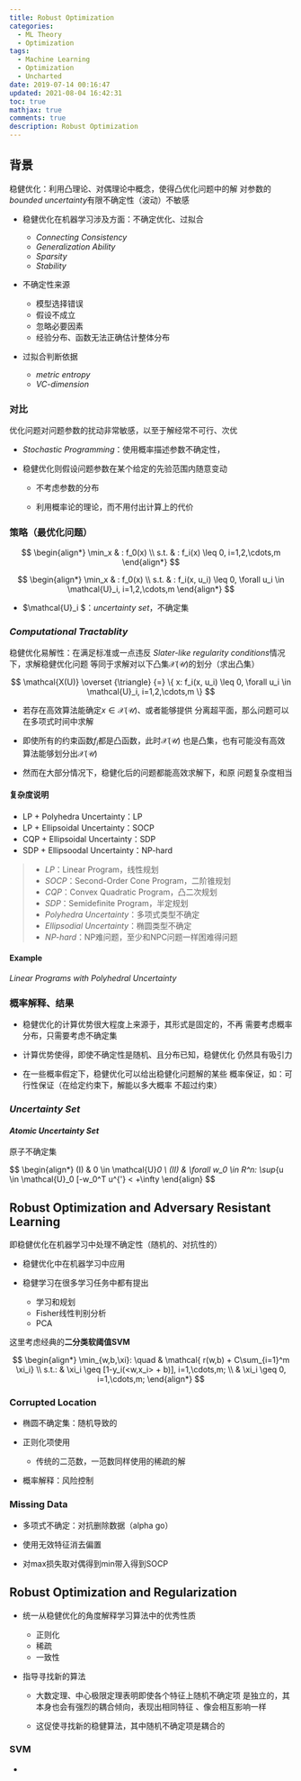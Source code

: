 ```yaml
---
title: Robust Optimization
categories:
  - ML Theory
  - Optimization
tags:
  - Machine Learning
  - Optimization
  - Uncharted
date: 2019-07-14 00:16:47
updated: 2021-08-04 16:42:31
toc: true
mathjax: true
comments: true
description: Robust Optimization
---
```


##	背景

稳健优化：利用凸理论、对偶理论中概念，使得凸优化问题中的解
对参数的*bounded uncertainty*有限不确定性（波动）不敏感

-	稳健优化在机器学习涉及方面：不确定优化、过拟合

	-	*Connecting Consistency*
	-	*Generalization Ability*
	-	*Sparsity*
	-	*Stability*

-	不确定性来源

	-	模型选择错误
	-	假设不成立
	-	忽略必要因素
	-	经验分布、函数无法正确估计整体分布

-	过拟合判断依据

	-	*metric entropy*
	-	*VC-dimension*

###	对比

优化问题对问题参数的扰动非常敏感，以至于解经常不可行、次优

-	*Stochastic Programming*：使用概率描述参数不确定性，

-	稳健优化则假设问题参数在某个给定的先验范围内随意变动

	-	不考虑参数的分布

	-	利用概率论的理论，而不用付出计算上的代价

###	策略（最优化问题）
$$
\begin{align*}
\min_x & : f_0(x) \\
s.t. & : f_i(x) \leq 0, i=1,2,\cdots,m
\end{align*}
$$

$$
\begin{align*}
\min_x & : f_0(x) \\
s.t. & : f_i(x, u_i) \leq 0, \forall u_i \in \mathcal{U}_i,
	i=1,2,\cdots,m
\end{align*}
$$

-	$\mathcal{U}_i $：*uncertainty set*，不确定集

###	*Computational Tractablity*

稳健优化易解性：在满足标准或一点违反
*Slater-like regularity conditions*情况下，求解稳健优化问题
等同于求解对以下凸集$\mathcal{X(U)}$的划分（求出凸集）

$$
\mathcal{X(U)} \overset {\triangle} {=}
	\{ x: f_i(x, u_i) \leq 0,
	\forall u_i \in \mathcal{U}_i, i=1,2,\cdots,m \}
$$

-	若存在高效算法能确定$x \in \mathcal{X(U)}$、或者能够提供
	分离超平面，那么问题可以在多项式时间中求解

-	即使所有的约束函数$f_i$都是凸函数，此时$\mathcal{X(U)}$
	也是凸集，也有可能没有高效算法能够划分出$\mathcal{X(U)}$

-	然而在大部分情况下，稳健化后的问题都能高效求解下，和原
	问题复杂度相当

####	复杂度说明

-	LP + Polyhedra Uncertainty：LP
-	LP + Ellipsoidal Uncertainty：SOCP
-	CQP + Ellipsoidal Uncertainty：SDP
-	SDP + Ellipsoodal Uncertainty：NP-hard

> - *LP*：Linear Program，线性规划
> - *SOCP*：Second-Order Cone Program，二阶锥规划
> - *CQP*：Convex Quadratic Program，凸二次规划
> - *SDP*：Semidefinite Program，半定规划
> - *Polyhedra Uncertainty*：多项式类型不确定
> - *Ellipsodial Uncertainty*：椭圆类型不确定
> - *NP-hard*：NP难问题，至少和NPC问题一样困难得问题

####	Example

*Linear Programs with Polyhedral Uncertainty*

###	概率解释、结果

-	稳健优化的计算优势很大程度上来源于，其形式是固定的，不再
	需要考虑概率分布，只需要考虑不确定集

-	计算优势使得，即使不确定性是随机、且分布已知，稳健优化
	仍然具有吸引力

-	在一些概率假定下，稳健优化可以给出稳健化问题解的某些
	概率保证，如：可行性保证（在给定约束下，解能以多大概率
	不超过约束）

###	*Uncertainty Set*

####	*Atomic Uncertainty Set*

原子不确定集

$$
\begin{align*}
(I) & 0 \in \mathcal{U}_0 \\
(II) & \forall w_0 \in R^n: \sup_{u \in \mathcal{U}_0
	[-w_0^T u^{'} < +\infty
\end{align}
$$

##	Robust Optimization and Adversary Resistant Learning

即稳健优化在机器学习中处理不确定性（随机的、对抗性的）

-	稳健优化中在机器学习中应用

-	稳健学习在很多学习任务中都有提出

	-	学习和规划
	-	Fisher线性判别分析
	-	PCA

这里考虑经典的**二分类软阈值SVM**

$$
\begin{align*}
\min_{w,b,\xi}: \quad & \mathcal{ r(w,b) +
	C\sum_{i=1}^m \xi_i} \\
s.t.: & \xi_i \geq [1-y_i(<w,x_i> + b)], i=1,\cdots,m; \\
	& \xi_i \geq 0, i=1,\cdots,m;
\end{align*}
$$

###	Corrupted Location

-	椭圆不确定集：随机导致的

-	正则化项使用

	-	传统的二范数，一范数同样使用的稀疏的解
	
-	概率解释：风险控制

###	Missing Data

-	多项式不确定：对抗删除数据（alpha go）

-	使用无效特征消去偏置

-	对max损失取对偶得到min带入得到SOCP

##	Robust Optimization and Regularization

-	统一从稳健优化的角度解释学习算法中的优秀性质

	-	正则化
	-	稀疏
	-	一致性

-	指导寻找新的算法

	-	大数定理、中心极限定理表明即使各个特征上随机不确定项
		是独立的，其本身也会有强烈的耦合倾向，表现出相同特征
		、像会相互影响一样

	-	这促使寻找新的稳健算法，其中随机不确定项是耦合的

###	SVM

-	



